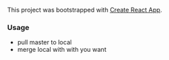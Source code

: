 This project was bootstrapped with [Create React App](https://github.com/facebook/create-react-app).


### Usage
- pull master to local
- merge local with  with<Feature> you want
